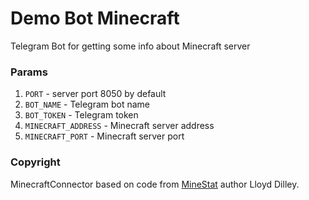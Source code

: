 Demo Bot Minecraft
==================

Telegram Bot for getting some info about Minecraft server

### Params

1) `PORT` - server port 8050 by default
2) `BOT_NAME` - Telegram bot name
3) `BOT_TOKEN` - Telegram token
4) `MINECRAFT_ADDRESS` - Minecraft server address
5) `MINECRAFT_PORT` - Minecraft server port

### Copyright 

MinecraftConnector based on code from [MineStat](https://github.com/FragLand/minestat/blob/master/Java/me/dilley/MineStat.java) author Lloyd Dilley.


  